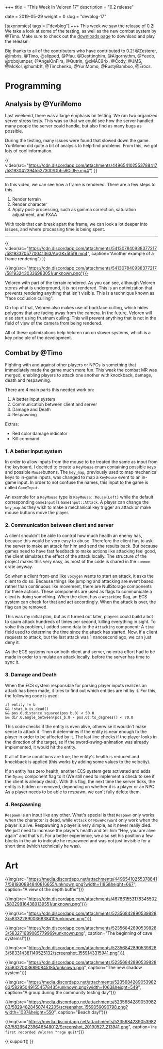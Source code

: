 +++
title = "This Week In Veloren 17"
description = "0.2 release"

date = 2019-05-29
weight = 0
slug = "devblog-17"

[taxonomies]
tags = ["devblog"]
+++
This week we saw the release of 0.2! We take a look at some of the testing, as well as the new combat system by @Timo. Make sure to check out the [downloads page](https://veloren.net/welcome/) to download and play the release!

Big thanks to all of the contributors who have contributed to 0.2! @Zesterer, @imbris, @Timo, @slipped, @Pfau. @Desttinghim, @Algorhythm, @Yeedo, @robojumper, @AngelOnFira, @Qutrin, @xMAC94x, @Cody, @JMS, @McKol, @humb1t, @Timchenko, @YuriMomo, @RustyBamboo, @Erocs.

# Programming

## Analysis by @YuriMomo

Last weekend, there was a large emphasis on testing. We ran two organized server stress tests. This was so that we could see how the server handled many people the server could handle, but also find as many bugs as possible.

During the testing, many issues were found that slowed down the game. YuriMomo did quite a bit of analysis to help find problems. From this, we got lots of cool information.

{{ video(src="https://cdn.discordapp.com/attachments/449654102553788417/581930423945527300/Dbhs6OiJFe.mp4") }}
<hr>

In this video, we can see how a frame is rendered. There are a few steps to this.

1. Render terrain
2. Render character
3. Apply post-processing, such as gamma correction, saturation adjustment, and FXAA

With tools that can break apart the frame, we can look a lot deeper into issues, and where processing time is being spent.

<hr>

{{ video(src="https://cdn.discordapp.com/attachments/541307840938377217/581933705770041363/AqGKx5t5f9.mp4", caption="Another example of a frame rendering") }}

{{img(src="https://cdn.discordapp.com/attachments/541307840938377217/581932430336983051/unknown.png")}}

Veloren with part of the terrain rendered. As you can see, although Veloren stores what is underground, it is not rendered. This is an optimization that prevents rendering anything that isn't visible. This is a technique known as "face occlusion culling".

On top of that, Veloren also makes use of backface culling, which hides polygons that are facing away from the camera. In the future, Veloren will also start using frustnum culling. This will prevent anything that is not in the field of view of the camera from being rendered.

All of these optimizations help Veloren run on slower systems, which is a key principle of the development.

## Combat by @Timo

Fighting with and against other players or NPCs is something that immediately made the game much more fun. This week the combat MR was merged, enabling players to attack one another with knockback, damage, death and respawning.

There are 4 main parts this needed work on:
1. A better input system
2. Communication between client and server
3. Damage and Death
4. Respawning

Extras:
- Red color damage indicator
- Kill command

### 1. A better input system

In order to allow inputs from the mouse to be treated the same as input from the keyboard, I decided to create a `KeyMouse` enum containing possible `Key`s and possible `Mouse`buttons. The `key_map`, previously used to map mechanical keys to in-game inputs, was changed to map a `KeyMouse` event to an in-game input. In order to not confuse the names, this input to the game is called `GameInput`.

An example for a `KeyMouse` type is `KeyMouse::Mouse(Left)` while the default corresponding `GameInput` is `GameInput::Attack`. A player can change the `key_map` as they wish to make a mechanical key trigger an attack or make mouse buttons move the player.

### 2. Communication between client and server

A client shouldn't be able to control how much health an enemy has, because this would be very easy to abuse. Therefore the client has to ask the server to make an attack for him and send the results back. But because games need to have fast feedback to make actions like attacking feel good, the client simulates the effect of the attack locally. The structure of the project makes this very easy, as most of the code is shared in the `common` crate anyway.

So when a client front-end like `voxygen` wants to start an attack, it asks the client to do so. Because things like jumping and attacking are event based rather than continuous like movement, there are NullStorage components for these actions. These components are used as flags to communicate a client is doing something. When the client has a `Attacking` flag, an ECS system can check for that and act accordingly. When the attack is over, the flag can be removed.

This was my initial plan, but as it turned out later, players could build a bot to spam attack hundreds of times per second, killing everything in sight. To solve this problem, I added some data to the `Attacking` component: A `time` field used to determine the time since the attack has started. Now, if a client requests to attack, but the last attack was 1 nanosecond ago, we can just deny it.

As the ECS systems run on both client and server, no extra effort had to be made in order to simulate an attack locally, before the server has time to sync it.

### 3. Damage and Death

When the ECS system responsible for parsing player inputs realizes an attack has been made, it tries to find out which entities are hit by it. For this, the following code is used:
```
if entity != b
&& !stat_b.is_dead()
&& pos.0.distance_squared(pos_b.0) < 50.0
&& dir.0.angle_between(pos_b.0 - pos.0).to_degrees() < 70.0
```

This code checks if the entity is even alive, otherwise it wouldn't make sense to attack it. Then it determines if the entity is near enough to the player in order to be affected by it. The last line checks if the player looks in the direction of the target, so if the sword-swing-animation was already implemented, it would hit the entity.

If all of these conditions are true, the entity's health is reduced and knockback is applied (this works by adding some values to the velocity).

If an entity has zero health, another ECS system gets activated and adds the `Dying` component flag to it (We still need to implement a check to see if the client is already dead).
With this flag, the next time the server ticks, the entity is hidden or removed, depending on whether it is a player or an NPC. As a player needs to be able to respawn, we can't fully delete them.

### 4. Respawning

`Respawn` is an input like any other. What's special is that `Respawn` only works when the character is dead, while `Attack` or `MoveForward` only work when the player is alive.
Respawning a player is very simple, as it never really died. We just need to increase the player's health and tell him "Hey, you are alive again" and that's it. For a better experience, we also set his position a few blocks in the air to indicate he respawned and was not just invisible for a short time (which technically he was).

# Art

{{img(src="https://media.discordapp.net/attachments/449654102553788417/581930884840816655/unknown.png?width=1185&height=667", caption="A view of the depth buffer")}}

{{img(src="https://cdn.discordapp.com/attachments/467861553178345502/583298164380139551/unknown.png")}}

{{img(src="https://cdn.discordapp.com/attachments/523568428905398283/583322890036838410/unknown.png")}}

{{img(src="https://cdn.discordapp.com/attachments/523568428905398283/583271689085779969/unknown.png", caption="The beginning of cave systems!")}}

{{img(src="https://cdn.discordapp.com/attachments/523568428905398283/583314381140525132/screenshot_1559143315941.png")}}

{{img(src="https://cdn.discordapp.com/attachments/523568428905398283/583270036890845185/unknown.png", caption="The new shadow system")}}

{{img(src="https://media.discordapp.net/attachments/523568428905398283/582950491554578435/unknown.png?width=1063&height=549", caption="A group during the community testing day")}}

{{img(src="https://media.discordapp.net/attachments/523568428905398283/582948284587442205/screenshot_1559056090798.png?width=1037&height=550", caption="Beach day!")}}

{{img(src="https://media.discordapp.net/attachments/523568428905398283/582654239646548012/Screenshot_20190527_213941.png", caption=`The first recorded Veloren "rage quit"`)}}

{{ support() }}
